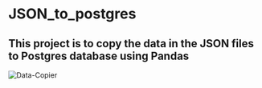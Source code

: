 # JSON_to_postgres

## This project is to copy the data in the JSON files to Postgres database using Pandas


![Data-Copier](https://user-images.githubusercontent.com/53184702/191331125-24ba2847-b787-4094-817e-48b9af8f1d9f.png)
